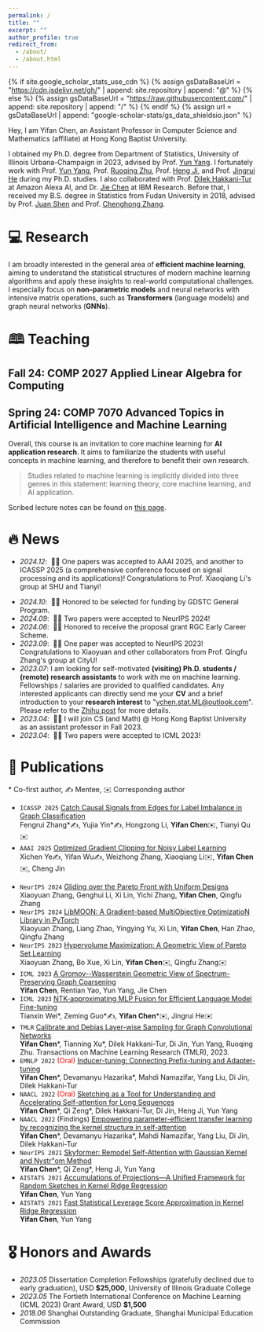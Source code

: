 ```yaml
---
permalink: /
title: ""
excerpt: ""
author_profile: true
redirect_from: 
  - /about/
  - /about.html
---
```


{% if site.google_scholar_stats_use_cdn %}
{% assign gsDataBaseUrl = "https://cdn.jsdelivr.net/gh/" | append: site.repository | append: "@" %}
{% else %}
{% assign gsDataBaseUrl = "https://raw.githubusercontent.com/" | append: site.repository | append: "/" %}
{% endif %}
{% assign url = gsDataBaseUrl | append: "google-scholar-stats/gs_data_shieldsio.json" %}

<span class='anchor' id='about-me'></span>

Hey, I am Yifan Chen, an Assistant Professor in Computer Science and Mathematics (affiliate) at Hong Kong Baptist University. 

I obtained my Ph.D. degree from Department of Statistics, University of Illinois Urbana-Champaign in 2023, advised by Prof. <a href="https://sites.google.com/site/yunyangstat/">Yun Yang</a>. 
I fortunately work with Prof. <a href="https://sites.google.com/site/yunyangstat/">Yun Yang</a>, 
Prof. <a href="https://stat.illinois.edu/directory/profile/rqzhu/">Ruoqing Zhu</a>, 
Prof. <a href="https://cs.illinois.edu/about/people/faculty/hengji/">Heng Ji</a>,
and Prof. <a href="https://ischool.illinois.edu/people/jingrui-he/">Jingrui He</a> during my Ph.D. studies.
I also collaborated with Prof. <a href="https://www.linkedin.com/in/dilek-hakkani-tur-9517543/">Dilek Hakkani-Tur</a> at Amazon Alexa AI, and Dr. <a href="https://research.ibm.com/people/jie-chen">Jie Chen</a> at IBM Research.
Before that, I received my B.S. degree in Statistics from Fudan University in 2018, advised by Prof. <a href="https://www.fdsm.fudan.edu.cn/en/teacher/preview.aspx?UID=141685">Juan Shen</a> and Prof. <a href="https://www.fdsm.fudan.edu.cn/en/teacher/preview.aspx?UID=1859">Chenghong Zhang</a>.

# 💻 Research

I am broadly interested in the general area of **efficient machine learning**, aiming to understand the statistical structures of modern machine learning algorithms and apply these insights to real-world computational challenges.
I especially focus on <strong>non-parametric models</strong> and neural networks with intensive matrix operations, such as <strong>Transformers</strong> (language models) and graph neural networks (<strong>GNNs</strong>).


# 🕮 Teaching

## Fall 24: COMP 2027 Applied Linear Algebra for Computing

## Spring 24: COMP 7070 Advanced Topics in Artificial Intelligence and Machine Learning

Overall, this course is an invitation to core machine learning for **AI application research**. It aims to familiarize the students with useful concepts in machine learning, and therefore to benefit their own research.

> Studies related to machine learning is implicitly divided into three genres in this statement: learning theory, core machine learning, and AI application.

Scribed lecture notes can be found on [this page](/teaching.html).


# 🔥 News

- *2024.12*: &nbsp;🎉🎉 One papers was accepted to AAAI 2025, and another to ICASSP 2025 (a comprehensive conference focused on signal processing and its applications)! Congratulations to Prof. Xiaoqiang Li's group at SHU and Tianyi!
<!-- - *2024.11*: &nbsp;🎉🎉 Two papers were accepted to KDD 2025! Congratulations to Prof. Jingrui He's group at UIUC! -->
- *2024.10*: &nbsp;🎉🎉 Honored to be selected for funding by GDSTC General Program.
- *2024.09*: &nbsp;🎉🎉 Two papers were accepted to NeurIPS 2024!
- *2024.06*: &nbsp;🎉🎉 Honored to receive the proposal grant RGC Early Career Scheme.
- *2023.09*: &nbsp;🎉🎉 One paper was accepted to NeurIPS 2023! Congratulations to Xiaoyuan and other collaborators from Prof. Qingfu Zhang's group at CityU!
- *2023.07*: I am looking for self-motivated **(visiting) Ph.D. students / (remote) research assistants** to work with me on machine learning. Fellowships / salaries are provided to qualified candidates. Any interested applicants can directly send me your **CV** and a brief introduction to your **research interest** to "ychen.stat.ML@outlook.com". Please refer to the [Zhihu post](https://zhuanlan.zhihu.com/p/651070296) for more details.
- *2023.04*: &nbsp;🎉🎉 I will join CS (and Math) @ Hong Kong Baptist University as an assistant professor in Fall 2023. 
- *2023.04*: &nbsp;🎉🎉 Two papers were accepted to ICML 2023!

# 📝 Publications

\* Co-first author, ✍ Mentee, ✉️ Corresponding author

<!-- <div class='paper-box'><div class='paper-box-image'><div><div class="badge">ICML 2023</div><img src='images/500x300.png' alt="sym" width="100%"></div></div>
<div class='paper-box-text' markdown="1">

[A Gromov--Wasserstein Geometric View of Spectrum-Preserving Graph Coarsening](https://arxiv.org/abs/2306.08854)

**Yifan Chen**, Rentian Yao, Yun Yang, Jie Chen

</div>
</div> -->
- ``ICASSP 2025`` [Catch Causal Signals from Edges for Label Imbalance in Graph Classification](NA)  
Fengrui Zhang\*✍, Yujia Yin\*✍, Hongzong Li, **Yifan Chen**✉️, Tianyi Qu✉️
- ``AAAI 2025`` [Optimized Gradient Clipping for Noisy Label Learning](NA)  
Xichen Ye✍, Yifan Wu✍, Weizhong Zhang, Xiaoqiang Li✉️, **Yifan Chen**✉️, Cheng Jin
<!-- - ``KDD 2025`` [ResMoE: Space-efficient MoE Module Approximation via Wasserstein Barycenter and Residual Restoration](NA)  
Mengting Ai\*✍, Tianxin Wei\*, **Yifan Chen**\*✉️, Zhichen Zeng, Ritchie Zhao, Girish Varatkar, Bita Darvish Rouhani, Xianfeng Tang, Hanghang Tong, Jingrui He✉️
- ``KDD 2025`` [Connecting Domains for Enhanced Generalization: An Approach to Integrating Data and Model Information](NA)  
Tianxin Wei\*, **Yifan Chen**\*, Xinrui He, Wenxuan Bao, Jingrui He✉️ -->
- ``NeurIPS 2024`` [Gliding over the Pareto Front with Uniform Designs](https://neurips.cc/virtual/2024/poster/94814)  
Xiaoyuan Zhang, Genghui Li, Xi Lin, Yichi Zhang, **Yifan Chen**, Qingfu Zhang
- ``NeurIPS 2024`` [LibMOON: A Gradient-based MultiObjective OptimizatioN Library in PyTorch](https://neurips.cc/virtual/2024/poster/97588)  
Xiaoyuan Zhang, Liang Zhao, Yingying Yu, Xi Lin, **Yifan Chen**, Han Zhao, Qingfu Zhang
- ``NeurIPS 2023`` [Hypervolume Maximization: A Geometric View of Pareto Set Learning](https://nips.cc/virtual/2023/poster/72581)  
Xiaoyuan Zhang, Bo Xue, Xi Lin, **Yifan Chen**✉️, Qingfu Zhang✉️
- ``ICML 2023`` [A Gromov--Wasserstein Geometric View of Spectrum-Preserving Graph Coarsening](https://proceedings.mlr.press/v202/chen23ak.html)  
**Yifan Chen**, Rentian Yao, Yun Yang, Jie Chen
- ``ICML 2023`` [NTK-approximating MLP Fusion for Efficient Language Model Fine-tuning](https://proceedings.mlr.press/v202/wei23b.html)  
Tianxin Wei\*, Zeming Guo\*✍, **Yifan Chen**\*✉️, Jingrui He✉️
- ``TMLR`` [Calibrate and Debias Layer-wise Sampling for Graph Convolutional Networks](https://openreview.net/forum?id=JyKNuoZGux)  
**Yifan Chen**\*, Tianning Xu\*, Dilek Hakkani-Tur, Di Jin, Yun Yang, Ruoqing Zhu. Transactions on Machine Learning Research (TMLR), 2023.
- ``EMNLP 2022`` <span style="color:red">(Oral)</span> [Inducer-tuning: Connecting Prefix-tuning and Adapter-tuning](https://aclanthology.org/2022.emnlp-main.50/)  
**Yifan Chen**\*, Devamanyu Hazarika\*, Mahdi Namazifar, Yang Liu, Di Jin, Dilek Hakkani-Tur
- ``NAACL 2022`` <span style="color:red">(Oral)</span> [Sketching as a Tool for Understanding and Accelerating Self-attention for Long Sequences](https://aclanthology.org/2022.naacl-main.381/)  
**Yifan Chen**\*, Qi Zeng\*, Dilek Hakkani-Tur, Di Jin, Heng Ji, Yun Yang
- ``NAACL 2022`` (Findings) [Empowering parameter-efficient transfer learning by recognizing the kernel structure in self-attention](https://aclanthology.org/2022.findings-naacl.102/)  
**Yifan Chen**\*, Devamanyu Hazarika\*, Mahdi Namazifar, Yang Liu, Di Jin, Dilek Hakkani-Tur
- ``NeurIPS 2021`` [Skyformer: Remodel Self-Attention with Gaussian Kernel and Nystr\"om Method](https://proceedings.neurips.cc/paper/2021/hash/10a7cdd970fe135cf4f7bb55c0e3b59f-Abstract.html)  
**Yifan Chen**\*, Qi Zeng\*, Heng Ji, Yun Yang
- ``AISTATS 2021`` [Accumulations of Projections—A Unified Framework for Random Sketches in Kernel Ridge Regression](http://proceedings.mlr.press/v130/chen21f.html)  
**Yifan Chen**, Yun Yang
- ``AISTATS 2021`` [Fast Statistical Leverage Score Approximation in Kernel Ridge Regression](https://proceedings.mlr.press/v130/chen21e.html)  
**Yifan Chen**, Yun Yang

# 🎖 Honors and Awards
- *2023.05* Dissertation Completion Fellowships (gratefully declined due to early graduation), USD **$25,000**, University of Illinois Graduate College
- *2023.05* The Fortieth International Conference on Machine Learning (ICML 2023) Grant Award, USD **$1,500**
- *2018.06* Shanghai Outstanding Graduate, Shanghai Municipal Education Commission

<!-- # 💬 Professional Talks
- *2023.08*, A Gromov--Wasserstein Geometric View of Spectrum-Preserving Graph Coarsening, HKBU Math department invited talk, Hong Kong
- *2023.08*, NTK-approximating MLP Fusion for Efficient Language Model Fine-tuning, the 1st International Conference on AI-generated Content (AIGC2023) invited talk, Remote
- *2022.08*, One Expert with Multiple Instruments, Microsoft Azure internal talk, Remote
- *2022.08*, Sketching as a Tool for Understanding and Accelerating Self-attention for Long Sequences, AI Time PhD NAACL Special Session, Remote
- *2021.12*, Empowering parameter-efficient transfer learning by recognizing the kernel structure in self-attention, Amazon Alexa AI internal talk, Sunnyvale, CA, USA -->
